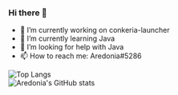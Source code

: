 ### Hi there 👋

- 🔭 I’m currently working on conkeria-launcher
- 🌱 I’m currently learning Java
- 🤔 I’m looking for help with Java
- 📫 How to reach me: Aredonia#5286

![Top Langs](https://github-readme-stats.vercel.app/api/top-langs/?username=Aredonia&theme=radical)     
![Aredonia's GitHub stats](https://github-readme-stats.vercel.app/api?username=Aredonia&show_icons=true&theme=radical&count_private=true)
